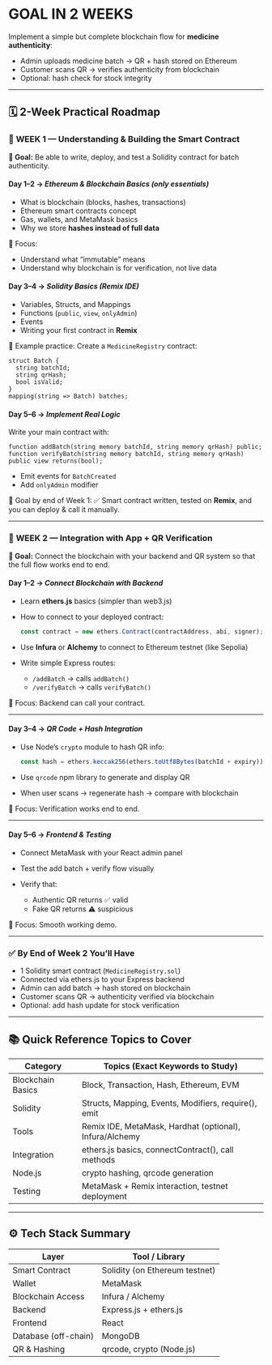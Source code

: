 # GOAL IN 2 WEEKS

Implement a simple but complete blockchain flow for **medicine authenticity**:

* Admin uploads medicine batch → QR + hash stored on Ethereum
* Customer scans QR → verifies authenticity from blockchain
* Optional: hash check for stock integrity

---

## 🗓️ **2-Week Practical Roadmap**

### 🔹 **WEEK 1 — Understanding & Building the Smart Contract**

**🎯 Goal:** Be able to write, deploy, and test a Solidity contract for batch authenticity.

#### Day 1–2 → *Ethereum & Blockchain Basics (only essentials)*

* What is blockchain (blocks, hashes, transactions)
* Ethereum smart contracts concept
* Gas, wallets, and MetaMask basics
* Why we store **hashes instead of full data**

🧠 Focus:

* Understand what “immutable” means
* Understand why blockchain is for verification, not live data

#### Day 3–4 → *Solidity Basics (Remix IDE)*

* Variables, Structs, and Mappings
* Functions (`public`, `view`, `onlyAdmin`)
* Events
* Writing your first contract in **Remix**

🧩 Example practice:
Create a `MedicineRegistry` contract:

```solidity
struct Batch {
  string batchId;
  string qrHash;
  bool isValid;
}
mapping(string => Batch) batches;
```

#### Day 5–6 → *Implement Real Logic*

Write your main contract with:

```solidity
function addBatch(string memory batchId, string memory qrHash) public;
function verifyBatch(string memory batchId, string memory qrHash) public view returns(bool);
```

* Emit events for `BatchCreated`
* Add `onlyAdmin` modifier

🧠 Goal by end of Week 1:
✅ Smart contract written, tested on **Remix**, and you can deploy & call it manually.

---

### 🔹 **WEEK 2 — Integration with App + QR Verification**

**🎯 Goal:** Connect the blockchain with your backend and QR system so that the full flow works end to end.

#### Day 1–2 → *Connect Blockchain with Backend*

* Learn **ethers.js** basics (simpler than web3.js)
* How to connect to your deployed contract:

  ```js
  const contract = new ethers.Contract(contractAddress, abi, signer);
  ```
* Use **Infura** or **Alchemy** to connect to Ethereum testnet (like Sepolia)
* Write simple Express routes:

  * `/addBatch` → calls `addBatch()`
  * `/verifyBatch` → calls `verifyBatch()`

🧠 Focus: Backend can call your contract.

---

#### Day 3–4 → *QR Code + Hash Integration*

* Use Node’s `crypto` module to hash QR info:

  ```js
  const hash = ethers.keccak256(ethers.toUtf8Bytes(batchId + expiry));
  ```
* Use `qrcode` npm library to generate and display QR
* When user scans → regenerate hash → compare with blockchain

🧠 Focus: Verification works end to end.

---

#### Day 5–6 → *Frontend & Testing*

* Connect MetaMask with your React admin panel
* Test the add batch + verify flow visually
* Verify that:

  * Authentic QR returns ✅ valid
  * Fake QR returns ⚠️ suspicious

🧠 Focus: Smooth working demo.

---

### ✅ **By End of Week 2 You’ll Have**

* 1 Solidity smart contract (`MedicineRegistry.sol`)
* Connected via ethers.js to your Express backend
* Admin can add batch → hash stored on blockchain
* Customer scans QR → authenticity verified via blockchain
* Optional: add hash update for stock verification

---

## 📚 Quick Reference Topics to Cover

| Category          | Topics (Exact Keywords to Study)                        |
| ----------------- | ------------------------------------------------------- |
| Blockchain Basics | Block, Transaction, Hash, Ethereum, EVM                 |
| Solidity          | Structs, Mapping, Events, Modifiers, require(), emit    |
| Tools             | Remix IDE, MetaMask, Hardhat (optional), Infura/Alchemy |
| Integration       | ethers.js basics, connectContract(), call methods       |
| Node.js           | crypto hashing, qrcode generation                       |
| Testing           | MetaMask + Remix interaction, testnet deployment        |

---

## ⚙️ **Tech Stack Summary**

| Layer                | Tool / Library                 |
| -------------------- | ------------------------------ |
| Smart Contract       | Solidity (on Ethereum testnet) |
| Wallet               | MetaMask                       |
| Blockchain Access    | Infura / Alchemy               |
| Backend              | Express.js + ethers.js         |
| Frontend             | React                          |
| Database (off-chain) | MongoDB                        |
| QR & Hashing         | qrcode, crypto (Node.js)       |

